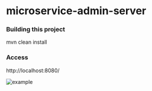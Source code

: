 microservice-admin-server
================================

### Building this project
mvn clean install 

### Access
http://localhost:8080/

![example](https://github.com/number68/microservice-admin-server/tree/master/images/example.jpg)

